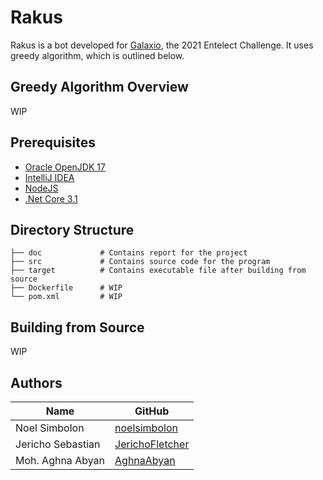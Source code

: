 # Rakus
Rakus is a bot developed for [Galaxio](https://github.com/EntelectChallenge/2021-Galaxio), the 2021 Entelect Challenge. It uses greedy algorithm, which is outlined below.

## Greedy Algorithm Overview
WIP

## Prerequisites
- [Oracle OpenJDK 17](https://www.oracle.com/java/technologies/downloads/#jdk17-windows)
- [IntelliJ IDEA](https://www.jetbrains.com/idea/)
- [NodeJS](https://nodejs.org/en/download/)
- [.Net Core 3.1](https://dotnet.microsoft.com/en-us/download/dotnet/3.1)

## Directory Structure
```text
├── doc             # Contains report for the project
├── src             # Contains source code for the program
├── target          # Contains executable file after building from source
├── Dockerfile      # WIP
└── pom.xml         # WIP
```

## Building from Source
WIP

## Authors
| Name              | GitHub                                                |
|-------------------|-------------------------------------------------------|
| Noel Simbolon     | [noelsimbolon](https://github.com/noelsimbolon)       |
| Jericho Sebastian | [JerichoFletcher](https://github.com/JerichoFletcher) |
| Moh. Aghna Abyan  | [AghnaAbyan](https://github.com/AghnaAbyan)           |
